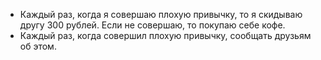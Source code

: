 - Каждый раз, когда я совершаю плохую привычку, то я скидываю другу 300 рублей. Если не совершаю, то покупаю себе кофе.
- Каждый раз, когда совершил плохую привычку, сообщать друзьям об этом.